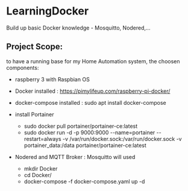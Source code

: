 # LearningDocker
Build up basic Docker knowledge - Mosquitto, Nodered,...

## Project Scope:
to have a running base for my Home Automation system, the choosen components:
 - raspberry 3 with Raspbian OS
 - Docker installed : https://pimylifeup.com/raspberry-pi-docker/
 - docker-compose installed : sudo apt install docker-compose
 - install Portainer
   - sudo docker pull portainer/portainer-ce:latest
   - sudo docker run -d -p 9000:9000 --name=portainer --restart=always -v /var/run/docker.sock:/var/run/docker.sock -v portainer_data:/data portainer/portainer-ce:latest
 
 - Nodered and MQTT Broker : Mosquitto will used
   - mkdir Docker
   - cd Docker/
   - docker-compose -f docker-compose.yaml up -d
 
